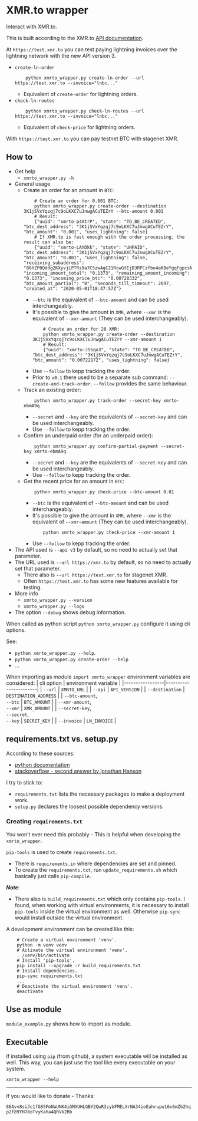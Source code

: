 # XMR.to wrapper

Interact with XMR.to.

This is built according to the XMR.to [API documentation](https://xmrto-api.readthedocs.io/en/latest/).

At `https://test.xmr.to` you can test paying lightning invoices over the lightning network with the new API version 3.
* `create-ln-order`
    ```
        python xmrto_wrapper.py create-ln-order --url https://test.xmr.to --invoice="lnbc..."
    ```
    - Equivalent of `create-order` for lightning orders.
* `check-ln-routes`
    ```
        python xmrto_wrapper.py check-ln-routes --url https://test.xmr.to --invoice="lnbc..."
    ```
    - Equivalent of `check-price` for lightning orders.

With `https://test.xmr.to` you can pay testnet BTC with stagenet XMR.

## How to
* Get help
  - `xmrto_wrapper.py -h`
* General usage
  - Create an order for an amount in `BTC`:
      ```
          # Create an order for 0.001 BTC:
          python xmrto_wrapper.py create-order --destination 3K1jSVxYqzqj7c9oLKXC7uJnwgACuTEZrY --btc-amount 0.001
          # Result:
          {"uuid": "xmrto-p4XtrP", "state": "TO_BE_CREATED", "btc_dest_address": "3K1jSVxYqzqj7c9oLKXC7uJnwgACuTEZrY", "btc_amount": "0.001", "uses_lightning": false}
          # If XMR.to is fast enough with the order processing, the result can also be:
          {"uuid": "xmrto-LAYDkk", "state": "UNPAID", "btc_dest_address": "3K1jSVxYqzqj7c9oLKXC7uJnwgACuTEZrY", "btc_amount": "0.001", "uses_lightning": false, "receiving_subaddress": "86hZP8Qddg2KXyvjLPTRs9a7C5zwAgC21RcwGtEjD3RPCzfbu4aKBeYgqFgpcsNNCcP5iGuswbMKRFXLHiSu45sWMuRYrxc", "incoming_amount_total": "0.1373", "remaining_amount_incoming": "0.1373", "incoming_price_btc": "0.00728332", "btc_amount_partial": "0", "seconds_till_timeout": 2697, "created_at": "2020-05-01T18:47:57Z"}
      ```
      + `--btc` is the equivalent of `--btc-amount` and can be used interchangeably.
      + It's possible to give the amount in `XMR`, where `--xmr` is the equivalent of `--xmr-amount` (They can be used interchangeably).
          ```
              # Create an order for 20 XMR:
              python xmrto_wrapper.py create-order --destination 3K1jSVxYqzqj7c9oLKXC7uJnwgACuTEZrY --xmr-amount 1
              # Result:
              {"uuid": "xmrto-JSSqo3", "state": "TO_BE_CREATED", "btc_dest_address": "3K1jSVxYqzqj7c9oLKXC7uJnwgACuTEZrY", "btc_amount": "0.00722172", "uses_lightning": false}
          ```
      + Use `--follow` to kepp tracking the order.
      + Prior to `v0.1` there used to be a separate sub command: `--create-and-track-order`. `--follow` provides the same behaviour.
  - Track an existing order:
      ```
          python xmrto_wrapper.py track-order --secret-key xmrto-ebmA9q
      ```
      + `--secret` and `--key` are the equivalents of `--secret-key` and can be used interchangeably.
      + Use `--follow` to kepp tracking the order.
  - Confirm an underpaid order (for an underpaid order):
      ```
          python xmrto_wrapper.py confirm-partial-payment --secret-key xmrto-ebmA9q
      ```
      + `--secret` and `--key` are the equivalents of `--secret-key` and can be used interchangeably.
      + Use `--follow` to kepp tracking the order.
  - Get the recent price for an amount in `BTC`:
      ```
          python xmrto_wrapper.py check-price --btc-amount 0.01
      ```
      + `--btc` is the equivalent of `--btc-amount` and can be used interchangeably.
      + It's possible to give the amount in `XMR`, where `--xmr` is the equivalent of `--xmr-amount` (They can be used interchangeably).
          ```
              python xmrto_wrapper.py check-price --xmr-amount 1
          ```
      + Use `--follow` to kepp tracking the order.
* The API used is `--api v3` by default, so no need to actually set that parameter.
* The URL used is `--url https://xmr.to` by default, so no need to actually set that parameter.
    - There also is `--url https://test.xmr.to` for stagenet XMR.
    - Often `https://test.xmr.to` has some new features available for testing.
* More info
  - `xmrto_wrapper.py --version`
  - `xmrto_wrapper.py --logo`
* The option `--debug` shows debug information.

When called as python script `python xmrto_wrapper.py` configure it using cli options.

See:
* `python xmrto_wrapper.py --help`.
* `python xmrto_wrapper.py create-order --help`
* ...

When importing as module `import xmrto_wrapper` environment variables are considered:
| cli option      | environment variable  |
|-----------------|-----------------------|
| `--url`         | `XMRTO_URL`           |
| `--api`         | `API_VERSION`         |
| `--destination` | `DESTINATION_ADDRESS` |
| `--btc-amount`,<br>`--btc`  | `BTC_AMOUNT`          |
| `--xmr-amount`,<br>`--xmr`  | `XMR_AMOUNT`          |
| `--secret-key`,<br>`--secret`,<br>`--key`  | `SECRET_KEY`          |
| `--invoice`     | `LN_INVOICE`          |

## requirements.txt vs. setup.py

According to these sources:
* [python documentation](https://packaging.python.org/discussions/install-requires-vs-requirements/)
* [stackoverflow - second answer by jonathan Hanson](https://stackoverflow.com/questions/14399534/reference-requirements-txt-for-the-install-requires-kwarg-in-setuptools-setup-py)

I try to stick to:
* `requirements.txt` lists the necessary packages to make a deployment work.
* `setup.py` declares the loosest possible dependency versions.

### Creating `requirements.txt`

You won't ever need this probably - This is helpful when developing the `xmrto_wrapper`.

`pip-tools` is used to create `requirements.txt`.
* There is `requirements.in` where dependencies are set and pinned.
* To create the `requirements.txt`, run `update_requirements.sh` which basically just calls `pip-compile`.

**_Note_**:
* There also is `build_requirements.txt` which only contains `pip-tools`. I found, when working with virtual environments, it is necessary to install `pip-tools` inside the virtual environment as well. Otherwise `pip-sync` would install outside the virtual environment.

A development environment can be created like this:
```
    # Create a virtual environment 'venv'.
    python -m venv venv
    # Activate the virtual environment 'venv'.
    . /venv/bin/activate
    # Install 'pip-tools'.
    pip install --upgrade -r build_requirements.txt
    # Install dependencies.
    pip-sync requirements.txt
    ...
    # Deactivate the virtual environment 'venv'.
    deactivate
```

## Use as module
`module_example.py` shows how to import as module.

## Executable
If installed using `pip` (from github), a system executable will be installed as well.
This way, you can just use the tool like every executable on your system.
```
xmrto_wrapper --help
```

---

If you would like to donate - Thanks:

`86Avv8siJc1fG85FmNaUNK4iGMXUHLGBY2QwR3zybFMELXrNA34ioEahrupu16v6mZb2hqp2f89YH78oTvyKaha4QRVk2Rb`
